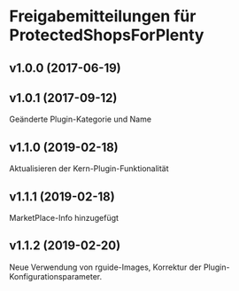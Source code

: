 # Freigabemitteilungen für ProtectedShopsForPlenty

## v1.0.0 (2017-06-19)

## v1.0.1 (2017-09-12)
Geänderte Plugin-Kategorie und Name

## v1.1.0 (2019-02-18)
Aktualisieren der Kern-Plugin-Funktionalität

## v1.1.1 (2019-02-18)
MarketPlace-Info hinzugefügt

## v1.1.2 (2019-02-20)
Neue Verwendung von rguide-Images, Korrektur der Plugin-Konfigurationsparameter.

